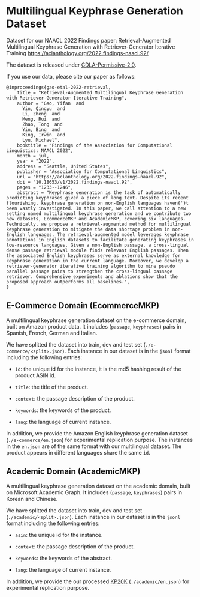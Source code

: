 # Multilingual Keyphrase Generation Dataset

Dataset for our NAACL 2022 Findings paper: Retrieval-Augmented Multilingual Keyphrase Generation with Retriever-Generator Iterative Training https://aclanthology.org/2022.findings-naacl.92/

The dataset is released under [CDLA-Permissive-2.0](https://cdla.dev/).

If you use our data, please cite our paper as follows:

```
@inproceedings{gao-etal-2022-retrieval,
    title = "Retrieval-Augmented Multilingual Keyphrase Generation with Retriever-Generator Iterative Training",
    author = "Gao, Yifan  and
      Yin, Qingyu  and
      Li, Zheng  and
      Meng, Rui  and
      Zhao, Tong  and
      Yin, Bing  and
      King, Irwin  and
      Lyu, Michael",
    booktitle = "Findings of the Association for Computational Linguistics: NAACL 2022",
    month = jul,
    year = "2022",
    address = "Seattle, United States",
    publisher = "Association for Computational Linguistics",
    url = "https://aclanthology.org/2022.findings-naacl.92",
    doi = "10.18653/v1/2022.findings-naacl.92",
    pages = "1233--1246",
    abstract = "Keyphrase generation is the task of automatically predicting keyphrases given a piece of long text. Despite its recent flourishing, keyphrase generation on non-English languages haven{'}t been vastly investigated. In this paper, we call attention to a new setting named multilingual keyphrase generation and we contribute two new datasets, EcommerceMKP and AcademicMKP, covering six languages. Technically, we propose a retrieval-augmented method for multilingual keyphrase generation to mitigate the data shortage problem in non-English languages. The retrieval-augmented model leverages keyphrase annotations in English datasets to facilitate generating keyphrases in low-resource languages. Given a non-English passage, a cross-lingual dense passage retrieval module finds relevant English passages. Then the associated English keyphrases serve as external knowledge for keyphrase generation in the current language. Moreover, we develop a retriever-generator iterative training algorithm to mine pseudo parallel passage pairs to strengthen the cross-lingual passage retriever. Comprehensive experiments and ablations show that the proposed approach outperforms all baselines.",
}
```


## E-Commerce Domain (EcommerceMKP)

A multilingual keyphrase generation dataset on the e-commerce domain, built on Amazon product data. It includes (`passage`, `keyphrases`) pairs in Spanish, French, German and Italian. 

We have splitted the dataset into train, dev and test set (`./e-commerce/<split>.json`).
Each instance in our dataset is in the `jsonl` format including the following entries:

- `id`: the unique id for the instance, it is the md5 hashing result of the product ASIN id.

- `title`: the title of the product.

- `context`: the passage description of the product.

- `keywords`: the keywords of the product.

- `lang`: the language of current instance.

In addition, we provide the Amazon English keyphrase generation dataset (`./e-commerce/en.json`) for experimental replication purpose.
The instances in the `en.json` are of the same format with our multilingual dataset. The product appears in different languages share the same `id`.

## Academic Domain (AcademicMKP)

A multilingual keyphrase generation dataset on the academic domain, built on Microsoft Academic Graph. It includes (`passage`, `keyphrases`) pairs in Korean and Chinese. 

We have splitted the dataset into train, dev and test set (`./academic/<split>.json`).
Each instance in our dataset is in the `jsonl` format including the following entries:

- `asin`: the unique id for the instance.

- `context`: the passage description of the product.

- `keywords`: the keywords of the abstract.

- `lang`: the language of current instance.

In addition, we provide the our processed [KP20K](https://github.com/memray/OpenNMT-kpg-release) (`./academic/en.json`) for experimental replication purpose.